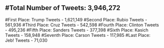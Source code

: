 #Total Number of Tweets: 3,946,272 
---
#First Place: Trump Tweets - 1,621,149
#Second Place: Rubio Tweets - 561,936
#Third Place: Cruz Tweets - 542,598
#Fourth Place: Clinton Tweets - 495,236
#Fifth Place: Sanders Tweets - 377,398
#Sixth Place: Kasich Tweets - 158,948
#Seventh Place: Carson Tweets - 117,985
#Last Place: Jeb! Tweets - 71,030
